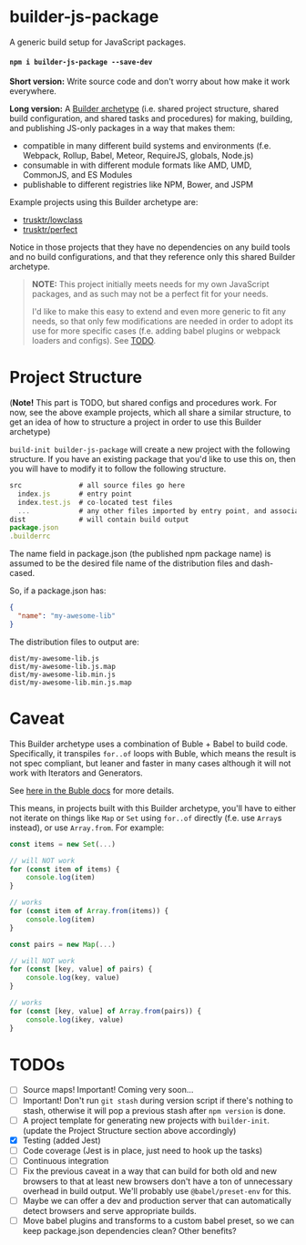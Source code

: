 
builder-js-package
========================

A generic build setup for JavaScript packages.

#### `npm i builder-js-package --save-dev`

**Short version:** Write source code and don't worry about how make it work
everywhere.

**Long version:** A [Builder
archetype](https://github.com/FormidableLabs/builder) (i.e. shared project
structure, shared build configuration, and shared tasks and procedures) for
making, building, and publishing JS-only packages in a way that makes them:

- compatible in many different build systems and environments (f.e.
  Webpack, Rollup, Babel, Meteor, RequireJS, globals, Node.js)
- consumable in with different module formats like AMD, UMD, CommonJS, and ES
  Modules
- publishable to different registries like NPM, Bower, and JSPM

Example projects using this Builder archetype are:

- [trusktr/lowclass](https://github.com/trusktr/lowclass)
- [trusktr/perfect](https://github.com/trusktr/perfect)

Notice in those projects that they have no dependencies on any build tools and
no build configurations, and that they reference only this shared Builder
archetype.

> **NOTE:** This project initially meets needs for my own JavaScript packages,
> and as such may not be a perfect fit for your needs.
> 
> I'd like to make this easy to extend and even more generic to fit any needs,
> so that only few modifications are needed in order to adopt its use for more
> specific cases (f.e. adding babel plugins or webpack loaders and configs).
> See [TODO](#todos).

Project Structure
=================

(**Note!** This part is TODO, but shared configs and procedures work. For now,
see the above example projects, which all share a similar structure, to get an
idea of how to structure a project in order to use this Builder archetype)

`build-init builder-js-package` will create a new project with the following
structure. If you have an existing package that you'd like to use this on, then
you will have to modify it to follow the following structure.

```js
src              # all source files go here
  index.js       # entry point
  index.test.js  # co-located test files
  ...            # any other files imported by entry point, and associated test files
dist             # will contain build output
package.json
.builderrc
```

The name field in package.json (the published npm package name) is assumed to
be the desired file name of the distribution files and dash-cased.

So, if a package.json has:

```json
{
  "name": "my-awesome-lib"
}
```

The distribution files to output are:

```
dist/my-awesome-lib.js
dist/my-awesome-lib.js.map
dist/my-awesome-lib.min.js
dist/my-awesome-lib.min.js.map
```

Caveat
======

This Builder archetype uses a combination of Buble + Babel to build code.
Specifically, it transpiles `for..of` loops with Buble, which means the result
is not spec compliant, but leaner and faster in many cases although it will not
work with Iterators and Generators.

See [here in the Buble
docs](https://buble.surge.sh/guide/#unsupported-features) for more details.

This means, in projects built with this Builder archetype, you'll have to
either not iterate on things like `Map` or `Set` using `for..of` directly (f.e.
use `Array`s instead), or use `Array.from`. For example:

```js
const items = new Set(...)

// will NOT work
for (const item of items) {
    console.log(item)
}

// works
for (const item of Array.from(items)) {
    console.log(item)
}

const pairs = new Map(...)

// will NOT work
for (const [key, value] of pairs) {
    console.log(key, value)
}

// works
for (const [key, value] of Array.from(pairs)) {
    console.log(ikey, value)
}
```

TODOs
====

- [ ] Source maps! Important! Coming very soon...
- [ ] Important! Don't run `git stash` during version script if there's nothing
  to stash, otherwise it will pop a previous stash after `npm version` is done.
- [ ] A project template for generating new projects with `builder-init`.
  (update the Project Structure section above accordingly)
- [x] Testing (added Jest)
- [ ] Code coverage (Jest is in place, just need to hook up the tasks)
- [ ] Continuous integration
- [ ] Fix the previous caveat in a way that can build for both old and new
  browsers to that at least new browsers don't have a ton of unnecessary
  overhead in build output. We'll probably use `@babel/preset-env` for this.
- [ ] Maybe we can offer a dev and production server that can automatically
  detect browsers and serve appropriate builds.
- [ ] Move babel plugins and transforms to a custom babel preset, so we can
  keep package.json dependencies clean? Other benefits?
